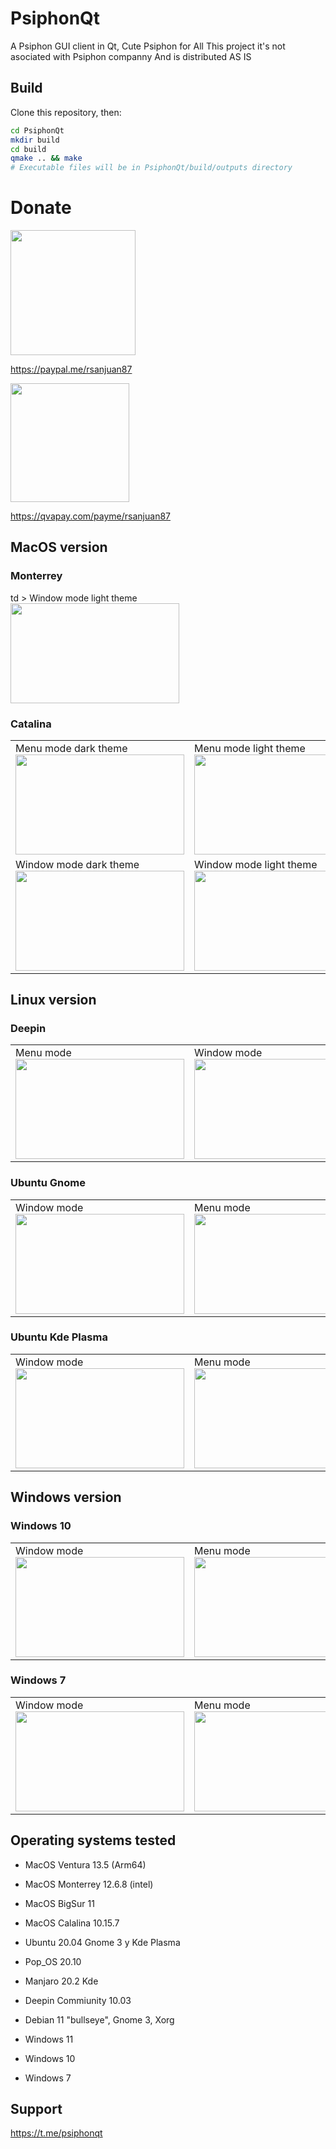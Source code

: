 
# PsiphonQt
A Psiphon GUI client in Qt, Cute Psiphon for All
This project it's not asociated with Psiphon companny
And is distributed AS IS

## Build

Clone this repository, then:
```sh
cd PsiphonQt
mkdir build
cd build
qmake .. && make
# Executable files will be in PsiphonQt/build/outputs directory
```


# Donate
<img src="https://github.com/rsanjuan87/telegram-dl/assets/25087943/e69fa58b-f8ac-49bc-a0e1-1008c8f13efc" height="200"/>

https://paypal.me/rsanjuan87




<img src="https://github.com/rsanjuan87/PsiphonQt/assets/25087943/1f1226c3-a2e8-455f-98cc-ac331fdfa44b" height="190"/>

https://qvapay.com/payme/rsanjuan87





## MacOS version

### Monterrey
<tabe>
    td >
          Window mode light theme<br/>
<img height="160"  width="270"  src="https://raw.githubusercontent.com/rsanjuan87/PsiphonQt/main/screencaps/MacOS_Monterrey.jpg"/>
        </td>
    </table>
    
### Catalina
<table>
    <tr>
    </tr>
    <tr>
        <td>
          Menu mode dark theme<br/>
<img height="160" width="270" src="https://raw.githubusercontent.com/rsanjuan87/PsiphonQt/main/screencaps/MacOS_menuMode.jpg"/>
        </td>
        <td >
          Menu mode light theme<br/>
<img height="160"  width="270" src="https://raw.githubusercontent.com/rsanjuan87/PsiphonQt/main/screencaps/MacOS_menuMode_light.jpg"/>
        </td>
        </tr>
        <tr>
        <td >
          Window mode dark theme<br/>
<img height="160"  width="270" src="https://raw.githubusercontent.com/rsanjuan87/PsiphonQt/main/screencaps/MacOS_windowMode.jpg"/>
        </td>
        <td >
          Window mode light theme<br/>
<img height="160"  width="270"  src="https://raw.githubusercontent.com/rsanjuan87/PsiphonQt/main/screencaps/MacOS_windowMode_light.jpg"/>
        </td>
    </tr>
  </table>
  
## Linux version
### Deepin
<table>
    <tr>
        <td>
          Menu mode<br/>
<img height="160"  width="270"  src="https://raw.githubusercontent.com/rsanjuan87/PsiphonQt/main/screencaps/Deepin_MenuMode.jpg"/>
        </td>
        <td >
          Window mode<br/>
<img height="160"  width="270" src="https://raw.githubusercontent.com/rsanjuan87/PsiphonQt/main/screencaps/Deepin_WindowMode.jpg"/>
        </td>
    </tr>
  </table>
  
### Ubuntu Gnome
<table>
    <tr>
        <td>
          Window mode<br/>
<img height="160"  width="270"  src="https://raw.githubusercontent.com/rsanjuan87/PsiphonQt/main/screencaps/Ubuntu_windowMode.jpg"/>
        </td>
        <td >
          Menu mode<br/>
<img height="160" width="270"  src="https://raw.githubusercontent.com/rsanjuan87/PsiphonQt/main/screencaps/Ubuntu_menuMode.jpg"/>
        </td>
        <td >
          Tray Menu<br/>
<img height="160" width="270"  src="https://raw.githubusercontent.com/rsanjuan87/PsiphonQt/main/screencaps/Ubuntu_trayMenu.jpg"/>
        </td>
    </tr>
  </table>
  
  ### Ubuntu Kde Plasma
<table>
    <tr>
        <td>
          Window mode<br/>
<img height="160" width="270"   src="https://raw.githubusercontent.com/rsanjuan87/PsiphonQt/main/screencaps/Plasma_windowMode.jpg"/>
        </td>
        <td >
          Menu mode<br/>
<img height="160" width="270"  src="https://raw.githubusercontent.com/rsanjuan87/PsiphonQt/main/screencaps/Plasma_menuMode.jpg"/>
        </td>
    </tr>
  </table>
  
## Windows version
### Windows 10
<table>
    <tr>
        <td>
          Window mode<br/>
<img height="160" width="270"   src="https://raw.githubusercontent.com/rsanjuan87/PsiphonQt/main/screencaps/Windows10_windowMode.jpg"/>
        </td>
        <td >
          Menu mode<br/>
<img height="160"  width="270" src="https://raw.githubusercontent.com/rsanjuan87/PsiphonQt/main/screencaps/Windows10_menuMode.jpg"/>
        </td>
        <td >
          Menu mode light<br/>
<img height="160"  width="270" src="https://raw.githubusercontent.com/rsanjuan87/PsiphonQt/main/screencaps/Windows10_menuMode_light.jpg"/>
        </td>
    </tr>
  </table>
  
  ### Windows 7
<table>
    <tr>
        <td>
          Window mode<br/>
<img height="160"  width="270"  src="https://raw.githubusercontent.com/rsanjuan87/PsiphonQt/main/screencaps/Windows7_windowMode.jpg"/>
        </td>
        <td >
          Menu mode<br/>
<img height="160" width="270"  src="https://raw.githubusercontent.com/rsanjuan87/PsiphonQt/main/screencaps/Windows7_menuMode.jpg"/>
        </td>
    </tr>
  </table>
  
  ## Operating systems tested 

  - MacOS Ventura 13.5 (Arm64)
  - MacOS Monterrey 12.6.8 (intel)
  - MacOS BigSur 11
  - MacOS Calalina 10.15.7
  
  - Ubuntu 20.04 Gnome 3 y Kde Plasma
  - Pop_OS 20.10
  - Manjaro 20.2 Kde 
  - Deepin Commiunity 10.03
  - Debian 11 "bullseye", Gnome 3, Xorg

  - Windows 11
  - Windows 10
  - Windows 7
 ## Support 
  
  https://t.me/psiphonqt
